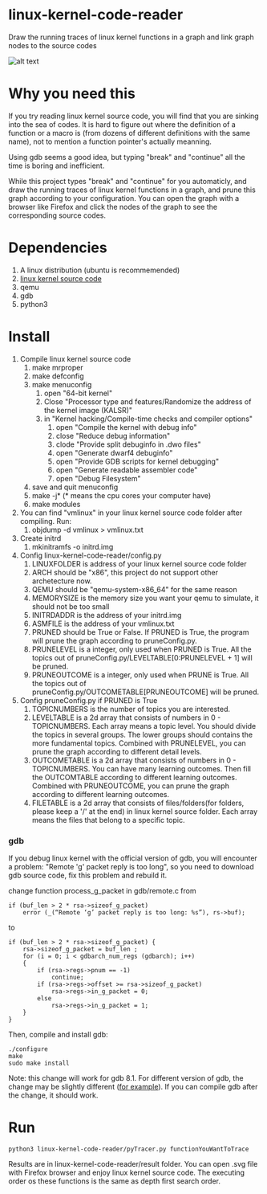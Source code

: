 # linux-kernel-code-reader
Draw the running traces of linux kernel functions in a graph and link graph nodes to the source codes

![alt text](https://github.com/Alan-Lee123/linux-kernel-code-reader/blob/master/trace.png)

# Why you need this
If you try reading linux kernel source code, you
will find that you are sinking into the sea of codes. It is hard to figure out where the definition of a function or a macro is (from dozens of different definitions with the same name), not to mention a function pointer's actually meanning.

Using gdb seems a good idea, but typing "break" and "continue" all the time is boring and inefficient.

While this project types "break" and "continue" for you automaticly, and draw the running traces of linux kernel functions in a graph, and prune this graph according to your configuration. You can open the graph with a browser like Firefox and click the nodes of the graph to see the corresponding source codes.

# Dependencies
1. A linux distribution (ubuntu is recommemended)
2. [linux kernel source code](https://www.kernel.org/)
3. qemu
4. gdb
5. python3

# Install
1. Compile linux kernel source code
    1. make mrproper
    2. make defconfig
    3. make menuconfig
        1. open "64-bit kernel"
        2. Close "Processor type and features/Randomize the address of the kernel image (KALSR)"
        3. in "Kernel hacking/Compile-time checks and compiler options"
            1. open "Compile the kernel with debug info"
            2. close "Reduce debug information"
            3. clode "Provide split debuginfo in .dwo files"
            4. open "Generate dwarf4 debuginfo"
            5. open "Provide GDB scripts for kernel debugging"
            6. open "Generate readable assembler code"
            7. open "Debug Filesystem"
    4. save and quit menuconfig
    5. make -j* (* means the cpu cores your computer have)
    6. make modules
2. You can find "vmlinux" in your linux kernel source code folder after compiling. Run:   
    1. objdump -d vmlinux > vmlinux.txt
3. Create initrd
    1. mkinitramfs -o initrd.img
4. Config linux-kernel-code-reader/config.py
    1. LINUXFOLDER is address of your linux kernel source code folder
    2. ARCH should be "x86", this project do not support other archetecture now.
    3. QEMU should be "qemu-system-x86_64" for the same reason
    4. MEMORYSIZE is the memory size you want your qemu to simulate, it should not be too small
    5. INITRDADDR is the address of your initrd.img
    6. ASMFILE is the address of your vmlinux.txt
    7. PRUNED should be True or False. If PRUNED is True, the program will prune the graph according to pruneConfig.py.
    8. PRUNELEVEL is a integer, only used when PRUNED is True. All the topics out of pruneConfig.py/LEVELTABLE[0:PRUNELEVEL + 1] will be pruned.
    9. PRUNEOUTCOME is a integer, only used when PRUNE is True. All the topics out of pruneConfig.py/OUTCOMETABLE[PRUNEOUTCOME] will be pruned.
5. Config pruneConfig.py if PRUNED is True
    1. TOPICNUMBERS is the number of topics you are interested.
    2. LEVELTABLE is a 2d array that consists of numbers in 0 - TOPICNUMBERS. Each array means a topic level. You should divide the topics in several groups. The lower groups should contains the more fundamental topics. Combined with PRUNELEVEL, you can prune the graph according to different detail levels.
    3. OUTCOMETABLE is a 2d array that consists of numbers in 0 - TOPICNUMBERS. You can have many learning outcomes. Then fill the OUTCOMTABLE according to different learning outcomes. Combined with PRUNEOUTCOME, you can prune the graph according to different learning outcomes.
    4. FILETABLE is a 2d array that consists of files/folders(for folders, please keep a '/' at the end) in linux kernel source folder. Each array means the files that belong to a specific topic. 

### gdb
If you debug linux kernel with the official version of gdb, you will encounter a problem: "Remote 'g' packet reply is too long", so you need to download gdb source code, fix this problem and rebuild it.

change function process_g_packet in gdb/remote.c from 

    if (buf_len > 2 * rsa->sizeof_g_packet)
        error (_(“Remote ‘g’ packet reply is too long: %s”), rs->buf);

to

    if (buf_len > 2 * rsa->sizeof_g_packet) {
        rsa->sizeof_g_packet = buf_len ;
        for (i = 0; i < gdbarch_num_regs (gdbarch); i++)  
        {
            if (rsa->regs->pnum == -1)
                continue;
            if (rsa->regs->offset >= rsa->sizeof_g_packet)
                rsa->regs->in_g_packet = 0;
            else  
                rsa->regs->in_g_packet = 1;
        }     
    }

Then, compile and install gdb:

    ./configure
    make
    sudo make install 


Note: this change will work for gdb 8.1. For different version of gdb, the change may be slightly different ([for example](https://blog.csdn.net/u013592097/article/details/70549657)). If you can compile gdb after the change, it should work.


# Run
    python3 linux-kernel-code-reader/pyTracer.py functionYouWantToTrace


Results are in linux-kernel-code-reader/result folder. You can open .svg file with Firefox browser and enjoy linux kernel source code. The executing order os these functions is the same as depth first search order.